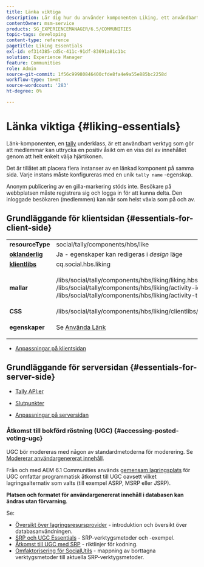 ```yaml
---
title: Länka viktiga
description: Lär dig hur du använder komponenten Liking, ett användbart verktyg som gör att medlemmar kan uttrycka en positiv åsikt om visst innehåll genom att markera hjärtikonen.
contentOwner: msm-service
products: SG_EXPERIENCEMANAGER/6.5/COMMUNITIES
topic-tags: developing
content-type: reference
pagetitle: Liking Essentials
exl-id: ef314385-cd5c-411c-91df-83691a81c1bc
solution: Experience Manager
feature: Communities
role: Admin
source-git-commit: 1f56c99980846400cfde8fa4e9a55e885bc2258d
workflow-type: tm+mt
source-wordcount: '283'
ht-degree: 0%

---
```


# Länka viktiga {#liking-essentials}

Länk-komponenten, en [tally](tally.md) underklass, är ett användbart verktyg som gör att medlemmar kan uttrycka en positiv åsikt om en viss del av innehållet genom att helt enkelt välja hjärtikonen.

Det är tillåtet att placera flera instanser av en länkad komponent på samma sida. Varje instans måste konfigureras med en unik `tally name` -egenskap.

Anonym publicering av en gilla-markering stöds inte. Besökare på webbplatsen måste registrera sig och logga in för att kunna delta. Den inloggade besökaren (medlemmen) kan när som helst växla som på och av.

## Grundläggande för klientsidan {#essentials-for-client-side}

<table>
 <tbody>
  <tr>
   <td> <strong>resourceType</strong></td>
   <td>social/tally/components/hbs/like</td>
  </tr>
  <tr>
   <td> <a href="scf.md#add-or-include-a-communities-component"><strong>oklanderlig</strong></a></td>
   <td>Ja - egenskaper kan redigeras i <i>design </i>läge</td>
  </tr>
  <tr>
   <td> <a href="client-customize.md#clientlibs-for-scf"><strong>klientlibs</strong></a></td>
   <td> cq.social.hbs.liking</td>
  </tr>
  <tr>
   <td> <strong>mallar</strong></td>
   <td><p> /libs/social/tally/components/hbs/liking/liking.hbs<br /> /libs/social/tally/components/hbs/liking/activity-icon.hbs<br /> /libs/social/tally/components/hbs/liking/activity-title.hbs</p> </td>
  </tr>
  <tr>
   <td><strong>CSS</strong></td>
   <td> /libs/social/tally/components/hbs/liking/clientlibs/likingcomponent.css</td>
  </tr>
  <tr>
   <td><strong>egenskaper</strong></td>
   <td><p>Se <a href="liking.md">Använda Länk</a></p> </td>
  </tr>
 </tbody>
</table>

* [Anpassningar på klientsidan](client-customize.md)

## Grundläggande för serversidan {#essentials-for-server-side}

* [Tally API:er](https://developer.adobe.com/experience-manager/reference-materials/6-5/javadoc/com/adobe/cq/social/tally/client/api/package-summary.html)

* [Slutpunkter](https://developer.adobe.com/experience-manager/reference-materials/6-5/javadoc/com/adobe/cq/social/tally/client/endpoints/package-summary.html)

* [Anpassningar på serversidan](server-customize.md)

### Åtkomst till bokförd röstning (UGC) {#accessing-posted-voting-ugc}

UGC bör modereras med någon av standardmetoderna för moderering.
Se [Modererar användargenererat innehåll](moderate-ugc.md).

Från och med AEM 6.1 Communities används [gemensam lagringsplats](working-with-srp.md) för UGC omfattar programmatisk åtkomst till UGC oavsett vilket lagringsalternativ som valts (till exempel ASRP, MSRP eller JSRP).

**Platsen och formatet för användargenererat innehåll i databasen kan ändras utan förvarning**.

Se:

* [Översikt över lagringsresursprovider](srp.md) - introduktion och översikt över databasanvändningen.
* [SRP och UGC Essentials](srp-and-ugc.md) - SRP-verktygsmetoder och -exempel.
* [Åtkomst till UGC med SRP](accessing-ugc-with-srp.md) - riktlinjer för kodning.
* [Omfaktorisering för SocialUtils](socialutils.md) - mappning av borttagna verktygsmetoder till aktuella SRP-verktygsmetoder.
